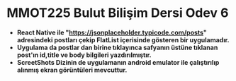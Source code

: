 # MMOT225  Bulut Bilişim Dersi Odev 6
 - **React Native ile  "https://jsonplaceholder.typicode.com/posts" adresindeki postları çekip FlatList içerisinde gösteren bir uygulamadır.**
 - **Uygulama da postlar dan birine tıklayınca safyanın üstüne tıklanan post'ın id,title ve body bilgileri yazdırılmıştır.**
 - **ScreetShots Dizinin de uygulamanın android emulator ile çalıştırılıp alınmış ekran görüntüleri mevcuttur.**
 

 


